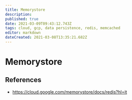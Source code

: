 ```yaml
---
title: Memorystore
description: 
published: true
date: 2021-03-09T09:43:12.743Z
tags: cloud, gcp, data persistence, redis, memcached
editor: markdown
dateCreated: 2021-03-08T13:35:21.682Z
---
```


# Memorystore

## References

- https://cloud.google.com/memorystore/docs/redis?hl=it